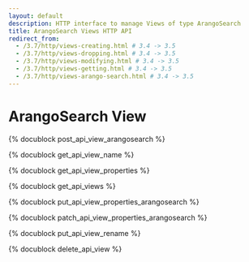 ```yaml
---
layout: default
description: HTTP interface to manage Views of type ArangoSearch
title: ArangoSearch Views HTTP API
redirect_from:
  - /3.7/http/views-creating.html # 3.4 -> 3.5
  - /3.7/http/views-dropping.html # 3.4 -> 3.5
  - /3.7/http/views-modifying.html # 3.4 -> 3.5
  - /3.7/http/views-getting.html # 3.4 -> 3.5
  - /3.7/http/views-arango-search.html # 3.4 -> 3.5
---
```

ArangoSearch View
=================

<!-- js/actions/api-view.js -->

{% docublock post_api_view_arangosearch %}

{% docublock get_api_view_name %}

{% docublock get_api_view_properties %}

{% docublock get_api_views %}

{% docublock put_api_view_properties_arangosearch %}

{% docublock patch_api_view_properties_arangosearch %}

{% docublock put_api_view_rename %}

{% docublock delete_api_view %}
